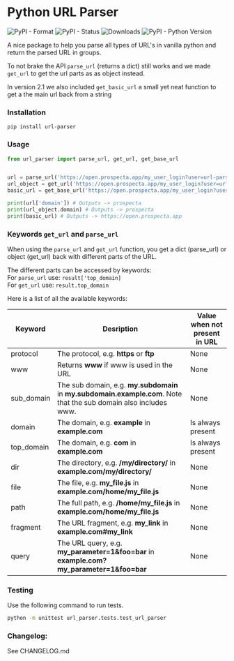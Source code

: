 # Python URL Parser
![PyPI - Format](https://img.shields.io/pypi/format/url-parser)
![PyPI - Status](https://img.shields.io/pypi/status/url-parser)
![Downloads](https://pepy.tech/badge/url-parser)
![PyPI - Python Version](https://img.shields.io/pypi/pyversions/url-parser)

A nice package to help you parse all types of URL's in vanilla python and return the parsed URL in groups.<br />

To not brake the API `parse_url` (returns a dict) still works and we made `get_url` to get the url parts as as object instead.

In version 2.1 we also included `get_basic_url` a small yet neat function to get a the main url back from a string

### Installation
```
pip install url-parser
```

### Usage

```python
from url_parser import parse_url, get_url, get_base_url


url = parse_url('https://open.prospecta.app/my_user_login?user=url-parser&password=H3ll0') # returns url sections as a dict  
url_object = get_url('https://open.prospecta.app/my_user_login?user=url-parser&password=H3ll0') # Does the same, bur returns a object  
basic_url = get_base_url('https://open.prospecta.app/my_user_login?user=url-parser&password=H3ll0') # Returns just the main url  

print(url['domain']) # Outputs -> prospecta  
print(url_object.domain) # Outputs -> prospecta  
print(basic_url) # Outputs -> https://open.prospecta.app  
```

### Keywords `get_url` and `parse_url`

When using the `parse_url` and `get_url` function, you get a dict (parse_url) or object (get_url) back with different parts of the URL.

The different parts can be accessed by keywords:<br />
For `parse_url` use: `result['top_domain]`<br />
For `get_url` use: `result.top_domain`


Here is a list of all the available keywords:

| Keyword | Desription | Value when not present in URL
| ------ | ------ | ------ |
| protocol | The protocol, e.g. **https** or **ftp** | None
| www | Returns **www** if www is used in the URL | None
| sub_domain | The sub domain, e.g. **my.subdomain** in **my.subdomain.example.com**. Note that the sub domain also includes www. | None
| domain | The domain, e.g. **example** in **example.com** | Is always present
| top_domain | The domain, e.g. **com** in **example.com** | Is always present
| dir | The directory, e.g. **/my/directory/** in **example.com/my/directory/** | None
| file | The file, e.g. **my_file.js** in **example.com/home/my_file.js** | None
| path | The full path, e.g. **/home/my_file.js** in **example.com/home/my_file.js** | None
| fragment | The URL fragment, e.g. **my_link** in **example.com#my_link** | None
| query | The URL query, e.g. **my_parameter=1&foo=bar** in **example.com?my_parameter=1&foo=bar** | None

### Testing

Use the following command to run tests.

```bash
python -m unittest url_parser.tests.test_url_parser
```

### Changelog:

See CHANGELOG.md

